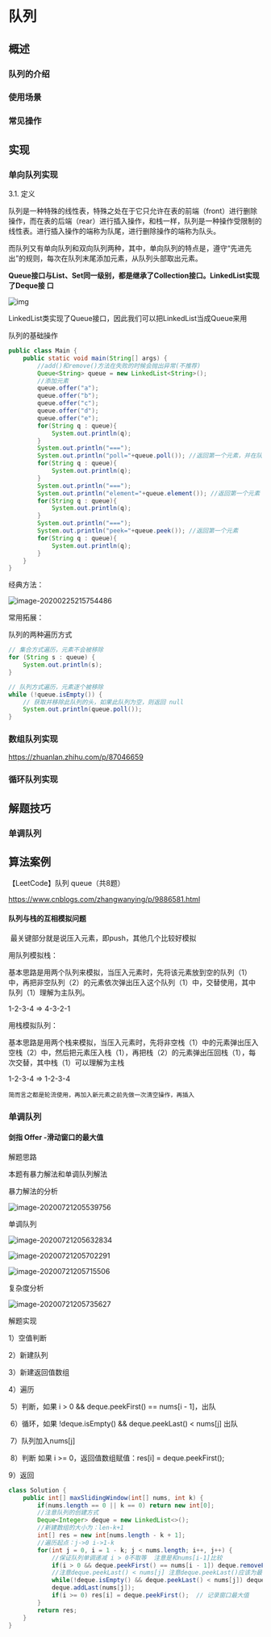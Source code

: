 # 队列



## 概述

### 队列的介绍



### 使用场景





### 常见操作



## 实现

### 单向队列实现

3.1.  定义

​	队列是一种特殊的线性表，特殊之处在于它只允许在表的前端（front）进行删除操作，而在表的后端（rear）进行插入操作，和栈一样，队列是一种操作受限制的线性表。进行插入操作的端称为队尾，进行删除操作的端称为队头。

​	而队列又有单向队列和双向队列两种，其中，单向队列的特点是，遵守“先进先出”的规则，每次在队列末尾添加元素，从队列头部取出元素。

​	**Queue接口与List、Set同一级别，都是继承了Collection接口。LinkedList实现了Deque接 口**

![img](https://images2017.cnblogs.com/blog/1182892/201711/1182892-20171122100317930-842768608.png)



LinkedList类实现了Queue接口，因此我们可以把LinkedList当成Queue来用

队列的基础操作

```java
public class Main {
    public static void main(String[] args) {
        //add()和remove()方法在失败的时候会抛出异常(不推荐)
        Queue<String> queue = new LinkedList<String>();
        //添加元素
        queue.offer("a");
        queue.offer("b");
        queue.offer("c");
        queue.offer("d");
        queue.offer("e");
        for(String q : queue){
            System.out.println(q);
        }
        System.out.println("===");
        System.out.println("poll="+queue.poll()); //返回第一个元素，并在队列中删除
        for(String q : queue){
            System.out.println(q);
        }
        System.out.println("===");
        System.out.println("element="+queue.element()); //返回第一个元素 
        for(String q : queue){
            System.out.println(q);
        }
        System.out.println("===");
        System.out.println("peek="+queue.peek()); //返回第一个元素 
        for(String q : queue){
            System.out.println(q);
        }
    }
}
```

经典方法：

![image-20200225215754486](C:\Users\张秦\AppData\Roaming\Typora\typora-user-images\image-20200225215754486.png)

常用拓展：

队列的两种遍历方式

```java
// 集合方式遍历，元素不会被移除  
for (String s : queue) {  
    System.out.println(s);  
}  

// 队列方式遍历，元素逐个被移除  
while (!queue.isEmpty()) {  
    // 获取并移除此队列的头，如果此队列为空，则返回 null  
    System.out.println(queue.poll());  
}  
```

### 数组队列实现

https://zhuanlan.zhihu.com/p/87046659

### 循环队列实现



## 解题技巧

### 单调队列













## 算法案例

【LeetCode】队列 queue（共8题）

https://www.cnblogs.com/zhangwanying/p/9886581.html





#### 队列与栈的互相模拟问题

​	最关键部分就是说压入元素，即push，其他几个比较好模拟

用队列模拟栈：

​	基本思路是用两个队列来模拟，当压入元素时，先将该元素放到空的队列（1）中，再把非空队列（2）的元素依次弹出压入这个队列（1）中，交替使用，其中队列（1）理解为主队列。

1-2-3-4 => 4-3-2-1

用栈模拟队列：

​	基本思路是用两个栈来模拟，当压入元素时，先将非空栈（1）中的元素弹出压入空栈（2）中，然后把元素压入栈（1），再把栈（2）的元素弹出压回栈（1），每次交替，其中栈（1）可以理解为主栈

1-2-3-4 => 1-2-3-4

```
简而言之都是轮流使用，再加入新元素之前先做一次清空操作，再插入
```



### 单调队列

#### 剑指 Offer -滑动窗口的最大值







解题思路

本题有暴力解法和单调队列解法

暴力解法的分析

![image-20200721205539756](C:\Users\张秦\AppData\Roaming\Typora\typora-user-images\image-20200721205539756.png)

单调队列

![image-20200721205632834](C:\Users\张秦\AppData\Roaming\Typora\typora-user-images\image-20200721205632834.png)

![image-20200721205702291](C:\Users\张秦\AppData\Roaming\Typora\typora-user-images\image-20200721205702291.png)

![image-20200721205715506](C:\Users\张秦\AppData\Roaming\Typora\typora-user-images\image-20200721205715506.png)



复杂度分析

![image-20200721205735627](C:\Users\张秦\AppData\Roaming\Typora\typora-user-images\image-20200721205735627.png)



解题实现

1）空值判断

2）新建队列

3）新建返回值数组

4）遍历

​		5）判断，如果 i > 0 && deque.peekFirst() == nums[i - 1]，出队

​		6）循环，如果 !deque.isEmpty() && deque.peekLast() < nums[j] 出队

​		7）队列加入nums[j]

​		8）判断 如果 i >= 0，返回值数组赋值：res[i] = deque.peekFirst();

9）返回

```java
class Solution {
    public int[] maxSlidingWindow(int[] nums, int k) {
        if(nums.length == 0 || k == 0) return new int[0];
        //注意队列的创建方式
        Deque<Integer> deque = new LinkedList<>();
        //新建数组的大小为：len-k+1
        int[] res = new int[nums.length - k + 1];
        //遍历起点：j->0 i->1-k 
        for(int j = 0, i = 1 - k; j < nums.length; i++, j++) {
            //保证队列单调递减 i > 0不取等  注意是和nums[i-1]比较
            if(i > 0 && deque.peekFirst() == nums[i - 1]) deque.removeFirst(); // 删除 deque 中对应的 nums[i-1]
            //注意deque.peekLast() < nums[j] 注意deque.peekLast()应该为最小
            while(!deque.isEmpty() && deque.peekLast() < nums[j]) deque.removeLast(); // 保持 deque 递减
            deque.addLast(nums[j]);
            if(i >= 0) res[i] = deque.peekFirst();  // 记录窗口最大值
        }
        return res;
    }
}


```

